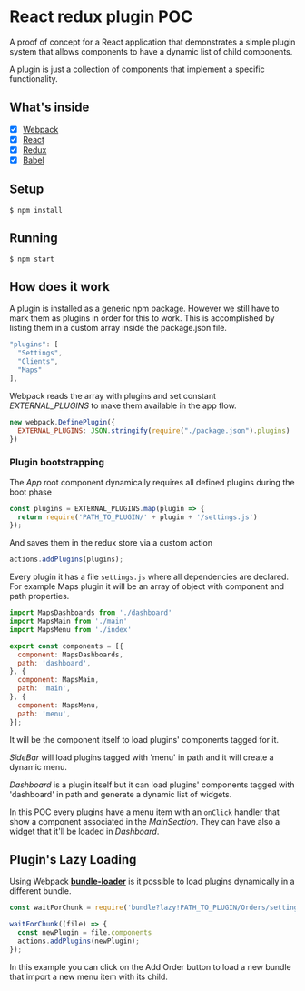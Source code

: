 # React redux plugin POC

A proof of concept for a React application that demonstrates a simple plugin system that allows components to have a dynamic list of child components.

A plugin is just a collection of components that implement a specific functionality.


## What's inside

- [x] [Webpack](https://webpack.github.io)
- [x] [React](https://facebook.github.io/react/)
- [x] [Redux](https://github.com/reactjs/redux)
- [x] [Babel](https://babeljs.io/)

## Setup

```
$ npm install
```

## Running

```
$ npm start
```

## How does it work

A plugin is installed as a generic npm package. However we still have to mark them as plugins in order for this to work.
This is accomplished by listing them in a custom array inside the package.json file.

```javascript
"plugins": [
  "Settings",
  "Clients",
  "Maps"
],
```

Webpack reads the array with plugins and set constant *EXTERNAL_PLUGINS* to make them available in the app flow.

```javascript
new webpack.DefinePlugin({
  EXTERNAL_PLUGINS: JSON.stringify(require("./package.json").plugins)
})
```

### Plugin bootstrapping

The *App* root component dynamically requires all defined plugins during the boot phase
```javascript
const plugins = EXTERNAL_PLUGINS.map(plugin => {
  return require('PATH_TO_PLUGIN/' + plugin + '/settings.js')
});
```

And saves them in the redux store via a custom action
```javascript
actions.addPlugins(plugins);
```
Every plugin it has a file `settings.js` where all dependencies are declared.
For example Maps plugin it will be an array of object with component and path properties.

```javascript
import MapsDashboards from './dashboard'
import MapsMain from './main'
import MapsMenu from './index'

export const components = [{
  component: MapsDashboards,
  path: 'dashboard',
}, {
  component: MapsMain,
  path: 'main',
}, {
  component: MapsMenu,
  path: 'menu',
}];
```

It will be the component itself to load plugins' components tagged for it.

*SideBar* will load plugins tagged with 'menu' in path and it will create a dynamic menu.

*Dashboard* is a plugin itself but it can load plugins' components tagged with 'dashboard' in path and generate a dynamic list of widgets.

In this POC every plugins have a menu item with an `onClick` handler that show a component associated in the *MainSection*. They can have also a widget that it'll be loaded in *Dashboard*.

## Plugin's Lazy Loading

Using Webpack [**bundle-loader**](https://github.com/webpack/bundle-loader) is it possible to load plugins dynamically in a different bundle.

```javascript
const waitForChunk = require('bundle?lazy!PATH_TO_PLUGIN/Orders/settings.js')

waitForChunk((file) => {
  const newPlugin = file.components
  actions.addPlugins(newPlugin);
});
```

In this example you can click on the Add Order button to load a new bundle that import a new menu item with its child.
